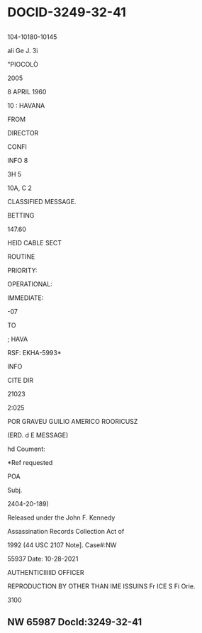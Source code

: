 # DOCID-3249-32-41

##
104-10180-10145

ali Ge J. 3i

"PIOCOLÒ

2005

8 APRIL 1960

10 : HAVANA

FROM

DIRECTOR

CONFI

INFO 8

3H 5

10A, C 2

CLASSIFIED MESSAGE.

BETTING

147.60

HEID CABLE SECT

ROUTINE

PRIORITY:

OPERATIONAL:

IMMEDIATE:

-07

TO

; HAVA

RSF: EKHA-5993*

INFO

CITE DIR

21023

2:025

POR GRAVEU GUILIO AMERICO ROORICUSZ

(ERD. d E MESSAGE)

hd Coument:

*Ref requested

POA

Subj.

2404-20-189)

Released under the John F. Kennedy

Assassination Records Collection Act of

1992 (44 USC 2107 Note]. Case#:NW

55937 Date: 10-28-2021

AUTHENTICIIIIID OFFICER

REPRODUCTION BY OTHER THAN IME ISSUINS Fr ICE S Fi Orie.

3100

NW 65987 Docld:3249-32-41
---

